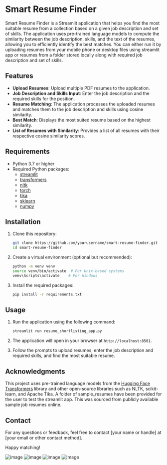 # Smart Resume Finder

Smart Resume Finder is a Streamlit application that helps you find the most suitable resume from a collection based on a given job description and set of skills. The application uses pre-trained language models to compute the similarity between the job description, skills, and the text of the resumes, allowing you to efficiently identify the best matches.
You can either run it by uploading resumes from your mobile phone or desktop files using streamlit app or resumes from a folder stored locally along with required job description and set of skills.

## Features

- **Upload Resumes**: Upload multiple PDF resumes to the application.
- **Job Description and Skills Input**: Enter the job description and the required skills for the position.
- **Resume Matching**: The application processes the uploaded resumes and matches them to the job description and skills using cosine similarity.
- **Best Match**: Displays the most suited resume based on the highest similarity.
- **List of Resumes with Similarity**: Provides a list of all resumes with their respective cosine similarity scores.

## Requirements

- Python 3.7 or higher
- Required Python packages:
    - [streamlit](https://pypi.org/project/streamlit/)
    - [transformers](https://pypi.org/project/transformers/)
    - [nltk](https://pypi.org/project/nltk/)
    - [torch](https://pypi.org/project/torch/)
    - [tika](https://pypi.org/project/tika/)
    - [sklearn](https://pypi.org/project/scikit-learn/)
    - [numpy](https://pypi.org/project/numpy/)

## Installation

1. Clone this repository:
    ```bash
    git clone https://github.com/yourusername/smart-resume-finder.git
    cd smart-resume-finder
    ```

2. Create a virtual environment (optional but recommended):
    ```bash
    python -m venv venv
    source venv/bin/activate  # For Unix-based systems
    venv\Scripts\activate    # For Windows
    ```

3. Install the required packages:
    ```bash
    pip install -r requirements.txt
    ```

## Usage

1. Run the application using the following command:
    ```bash
    streamlit run resume_shortlisting_app.py
    ```

2. The application will open in your browser at `http://localhost:8501`.

3. Follow the prompts to upload resumes, enter the job description and required skills, and find the most suitable resume.



## Acknowledgments

This project uses pre-trained language models from the [Hugging Face Transformers](https://github.com/huggingface/transformers) library and other open-source libraries such as NLTK, scikit-learn, and Apache Tika.
A folder of sample_resumes have been provided for the user to test the streamlit app. This was sourced from publicly available sample job resumes online.
## Contact

For any questions or feedback, feel free to contact [your name or handle] at [your email or other contact method].

Happy matching!

![image](https://github.com/tjh31/resumeshortlist/assets/64650488/7a8facc4-2404-4736-93ce-5f4cb72749a0)
![image](https://github.com/tjh31/resumeshortlist/assets/64650488/5cb15499-2bea-4314-8a96-459b0e43171f)
![image](https://github.com/tjh31/resumeshortlist/assets/64650488/87a4e2a5-45fe-4d1a-9c66-d272751f98e0)
![image](https://github.com/tjh31/resumeshortlist/assets/64650488/0f1eb769-f648-4e59-be99-2a1afc7c25fd)




